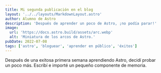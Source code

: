 ```yaml
---
title: Mi segunda publicación en el blog
layout: '../../layouts/MarkdownLayout.astro'
author: Alumno de Astro
description: 'Después de aprender un poco de Astro, ¡no podía parar!'
image:
  url: 'https://docs.astro.build/assets/arc.webp'
  alt: 'Miniatura de los arcos de Astro.'
pubDate: 2022-07-08
tags: ['astro', 'bloguear', 'aprender en público', 'éxitos']
---
```


Después de una exitosa primera semana aprendiendo Astro, decidí probar un poco más. Escribí e importé un pequeño componente de memoria.
